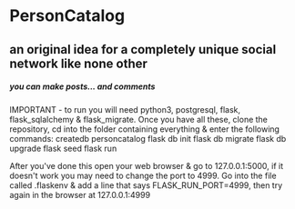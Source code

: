# PersonCatalog
## an original idea for a completely unique social network like none other
##### you can make posts... and comments

IMPORTANT - to run you will need python3, postgresql, flask, flask_sqlalchemy & flask_migrate.
Once you have all these, clone the repository, cd into the folder containing everything & enter the following commands:
createdb personcatalog
flask db init
flask db migrate
flask db upgrade
flask seed
flask run

After you've done this open your web browser & go to 127.0.0.1:5000, if it doesn't work you may need to change the port to 4999. Go into the file called .flaskenv & add a line that says FLASK_RUN_PORT=4999, then try again in the browser at 127.0.0.1:4999